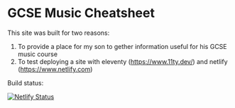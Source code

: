 # GCSE Music Cheatsheet

This site was built for two reasons:

1. To provide a place for my son to gether information useful for his GCSE music course
2. To test deploying a site with eleventy (https://www.11ty.dev/) and netlify (https://www.netlify.com)

Build status:

[![Netlify Status](https://api.netlify.com/api/v1/badges/2f54f7be-6acc-4dad-a89e-8431c0fd73ec/deploy-status)](https://app.netlify.com/sites/gcse-music-cheatsheet/deploys)